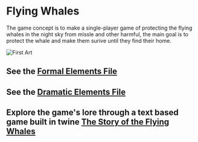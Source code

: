 # Flying Whales

The game concept is to make a single-player game of protecting the flying whales in the night sky from missle and other harmful, the main goal is to protect the whale and make them surive until they find their home.

![First Art](/images/first_art-01-01.png)

## See the [Formal Elements File](formal-elements.md)

## See the [Dramatic Elements File](dramatic-elements.md)

## Explore the game's lore through a text based game built in twine [The Story of the Flying Whales](https://github.com/Shoot-for-the-Sky/flying-wales/blob/main/The_story_of_the_flying_whales.html)
